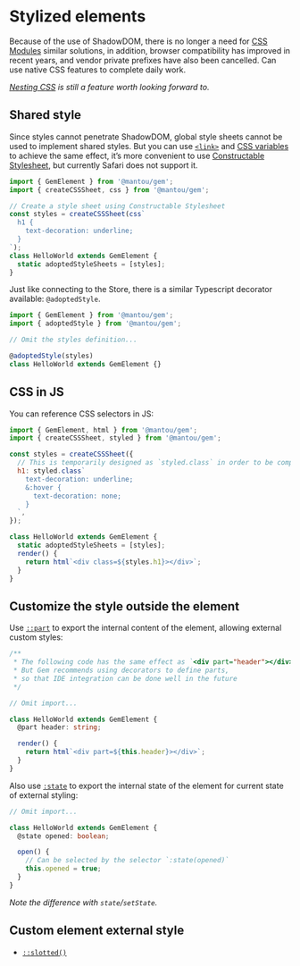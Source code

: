 # Stylized elements

Because of the use of ShadowDOM, there is no longer a need for [CSS Modules](https://css-tricks.com/css-modules-part-3-react/) similar solutions, in addition, browser compatibility has improved in recent years, and vendor private prefixes have also been cancelled. Can use native CSS features to complete daily work.

_[Nesting CSS](https://drafts.csswg.org/css-nesting-1/) is still a feature worth looking forward to._

## Shared style

Since styles cannot penetrate ShadowDOM, global style sheets cannot be used to implement shared styles. But you can use [`<link>`](https://developer.mozilla.org/en-US/docs/Web/HTML/Element/link) and [CSS variables](https://developer.mozilla.org/en-US/docs/Web/CSS/--*) to achieve the same effect, it’s more convenient to use [Constructable Stylesheet](https://wicg.github.io/construct-stylesheets/), but currently Safari does not support it.

```js
import { GemElement } from '@mantou/gem';
import { createCSSSheet, css } from '@mantou/gem';

// Create a style sheet using Constructable Stylesheet
const styles = createCSSSheet(css`
  h1 {
    text-decoration: underline;
  }
`);
class HelloWorld extends GemElement {
  static adoptedStyleSheets = [styles];
}
```

Just like connecting to the Store, there is a similar Typescript decorator available: `@adoptedStyle`.

```ts
import { GemElement } from '@mantou/gem';
import { adoptedStyle } from '@mantou/gem';

// Omit the styles definition...

@adoptedStyle(styles)
class HelloWorld extends GemElement {}
```

## CSS in JS

You can reference CSS selectors in JS:

```js
import { GemElement, html } from '@mantou/gem';
import { createCSSSheet, styled } from '@mantou/gem';

const styles = createCSSSheet({
  // This is temporarily designed as `styled.class` in order to be compatible with the syntax highlighting of `styled-component`
  h1: styled.class`
    text-decoration: underline;
    &:hover {
      text-decoration: none;
    }
  `,
});

class HelloWorld extends GemElement {
  static adoptedStyleSheets = [styles];
  render() {
    return html`<div class=${styles.h1}></div>`;
  }
}
```

## Customize the style outside the element

Use [`::part`](https://drafts.csswg.org/css-shadow-parts-1/#part) to export the internal content of the element, allowing external custom styles:

```ts
/**
 * The following code has the same effect as `<div part="header"></div>`,
 * But Gem recommends using decorators to define parts,
 * so that IDE integration can be done well in the future
 */

// Omit import...

class HelloWorld extends GemElement {
  @part header: string;

  render() {
    return html`<div part=${this.header}></div>`;
  }
}
```

Also use [`:state`](https://github.com/w3c/webcomponents/blob/gh-pages/proposals/custom-states-and-state-pseudo-class.md) to export the internal state of the element for current state of external styling:

```ts
// Omit import...

class HelloWorld extends GemElement {
  @state opened: boolean;

  open() {
    // Can be selected by the selector `:state(opened)`
    this.opened = true;
  }
}
```

_Note the difference with `state`/`setState`._

## Custom element external style

- [`::slotted()`](https://developer.mozilla.org/en-US/docs/Web/CSS/::slotted)
